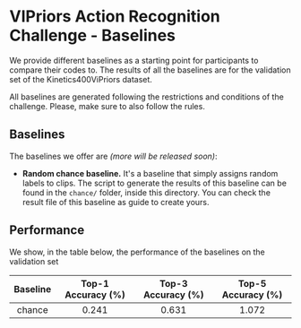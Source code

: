 # VIPriors Action Recognition Challenge - Baselines

We provide different baselines as a starting point for participants to compare their codes to. The results of all the baselines are for the validation set of the Kinetics400ViPriors dataset.

All baselines are generated following the restrictions and conditions of the challenge. Please, make sure to also follow the rules. 

## Baselines

The baselines we offer are *(more will be released soon)*:

- **Random chance baseline.** It's a baseline that simply assigns random labels to clips. The script to generate the results of this baseline can be found in the `chance/` folder, inside this directory. You can check the result file of this baseline as guide to create yours.

## Performance

We show, in the table below, the performance of the baselines on the validation set

| Baseline | Top-1 Accuracy (%) | Top-3 Accuracy (%) | Top-5 Accuracy (%) |
| :------: | :----------------: | :----------------: | :----------------: |
|  chance  |       0.241        |       0.631        |       1.072        |

